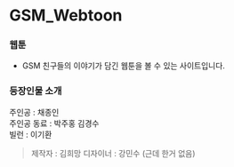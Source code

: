 # GSM_Webtoon

### 웹툰
- GSM 친구들의 이야기가 담긴 웹툰을 볼 수 있는 사이트입니다.

### 등장인물 소개
주인공 : 채종인  
주인공 동료 : 박주홍 김경수  
빌런 : 이기환  
  
  
> 제작자 : 김희망 
> 디자이너 : 강민수 (근데 한거 없음)

